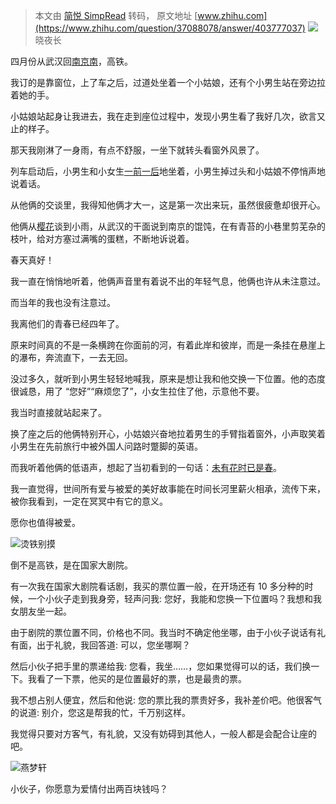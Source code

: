 > 本文由 [简悦 SimpRead](http://ksria.com/simpread/) 转码， 原文地址 [www.zhihu.com](https://www.zhihu.com/question/37088078/answer/403777037) ![](https://picx.zhimg.com/v2-69e434ae7f02bf622249a4bf2adf28f2_l.jpg?source=2c26e567) 晓夜长

四月份从武汉回[南京南](https://www.zhihu.com/search?q=%E5%8D%97%E4%BA%AC%E5%8D%97&search_source=Entity&hybrid_search_source=Entity&hybrid_search_extra=%7B%22sourceType%22%3A%22answer%22%2C%22sourceId%22%3A403777037%7D)，高铁。

我订的是靠窗位，上了车之后，过道处坐着一个小姑娘，还有个小男生站在旁边拉着她的手。

小姑娘站起身让我进去，我在走到座位过程中，发现小男生看了我好几次，欲言又止的样子。

那天我刚淋了一身雨，有点不舒服，一坐下就转头看窗外风景了。

列车启动后，小男生和小女生[一前一后](https://www.zhihu.com/search?q=%E4%B8%80%E5%89%8D%E4%B8%80%E5%90%8E&search_source=Entity&hybrid_search_source=Entity&hybrid_search_extra=%7B%22sourceType%22%3A%22answer%22%2C%22sourceId%22%3A403777037%7D)地坐着，小男生掉过头和小姑娘不停悄声地说着话。

从他俩的交谈里，我得知他俩才大一，这是第一次出来玩，虽然很疲惫却很开心。

他俩从[樱花](https://www.zhihu.com/search?q=%E6%A8%B1%E8%8A%B1&search_source=Entity&hybrid_search_source=Entity&hybrid_search_extra=%7B%22sourceType%22%3A%22answer%22%2C%22sourceId%22%3A403777037%7D)谈到小雨，从武汉的干面说到南京的馄饨，在有青苔的小巷里剪芜杂的枝叶，给对方塞过满嘴的蛋糕，不断地诉说着。

春天真好！

我一直在悄悄地听着，他俩声音里有着说不出的年轻气息，他俩也许从未注意过。

而当年的我也没有注意过。

我离他们的青春已经四年了。

原来时间真的不是一条横跨在你面前的河，有着此岸和彼岸，而是一条挂在悬崖上的瀑布，奔流直下，一去无回。

没过多久，就听到小男生轻轻地喊我，原来是想让我和他交换一下位置。他的态度很诚恳，用了 “您好”“麻烦您了”，小女生拉住了他，示意他不要。

我当时直接就站起来了。

换了座之后的他俩特别开心，小姑娘兴奋地拉着男生的手臂指着窗外，小声取笑着小男生在先前旅行中被外国人问路时蹩脚的英语。

而我听着他俩的低语声，想起了当初看到的一句话：[未有花时已是春](https://www.zhihu.com/search?q=%E6%9C%AA%E6%9C%89%E8%8A%B1%E6%97%B6%E5%B7%B2%E6%98%AF%E6%98%A5&search_source=Entity&hybrid_search_source=Entity&hybrid_search_extra=%7B%22sourceType%22%3A%22answer%22%2C%22sourceId%22%3A403777037%7D)。

我一直觉得，世间所有爱与被爱的美好故事能在时间长河里薪火相承，流传下来，被你我看到，一定在冥冥中有它的意义。

愿你也值得被爱。

![](https://pica.zhimg.com/v2-6bf72de07951170a10791da6c4732192_l.jpg?source=1def8aca)烫铁别摸

倒不是高铁，是在国家大剧院。

有一次我在国家大剧院看话剧，我买的票位置一般，在开场还有 10 多分种的时候，一个小伙子走到我身旁，轻声问我: 您好，我能和您换一下位置吗？我想和我女朋友坐一起。

由于剧院的票位置不同，价格也不同。我当时不确定他坐哪，由于小伙子说话有礼有面，出于礼貌，我回答道: 可以，您坐哪啊？

然后小伙子把手里的票递给我: 您看，我坐……，您如果觉得可以的话，我们换一下。我看了一下票，他买的是位置最好的票，也是最贵的票。

我不想占别人便宜，然后和他说: 您的票比我的票贵好多，我补差价吧。他很客气的说道: 别介，您这是帮我的忙，千万别这样。

我觉得只要对方客气，有礼貌，又没有妨碍到其他人，一般人都是会配合让座的吧。

![](https://pic1.zhimg.com/v2-d7fe5a40e0ce30431536a4aa858192e2_l.jpg?source=1def8aca)燕梦轩

小伙子，你愿意为爱情付出两百块钱吗？